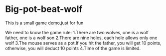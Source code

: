# Big-pot-beat-wolf
This is a small game demo,just for fun

We need to know the game rule:
1.There are two wolves, one is a wolf father, one is a wolf son
2.There are nine holes, each hole allows only one wolf
3.The mouse serves as a pot.If you hit the father, you will get 10 points, otherwise, you will deduct 10 points
4.Time of the game is limited.
